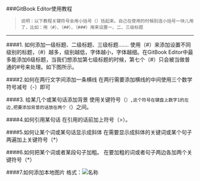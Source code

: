 ###GitBook Editor使用教程
>`说明：以下教程关键符号会用小括号（）括起来。自己在使用的时候别连小括号一块儿用了，比如：用（#）、（##）、（###）用来设置一、二、三级标题`

---
####1. 如何添加一级标题、二级标题、三级标题.......
使用（#）来添加设置不同级别的标题，（#）越多，级别越低，字体越小，字体越细。在GitBook Editor中最多能添加6级标题，当我们想添加第七级标题的时候，第七个（#）只会被当做普通的#号来处理。如下图所示。

####2.如何在两行文字间添加一条横线
在两行需要添加横线的中间使用三个数学符号减号（-）即可

####3. 给某几个或某句话添加背景
使用关键符号（`）,这个符号在键盘上数字1的左边,把要添加背景的话放在两个（`）之间。

####4.如何引用某句话
在引用的话前加上符号（>）。

####5.如何让某个词或某句话显示成斜体
在需要显示成斜体的关键词或某个句子两遍加上关键符号（*）

####6.如何把某个词或者某段句子加粗。
在要加粗的词或者句子两边各加两个关键符号（*）

####7.如何添加本地图片
格式：<img src="./图片名.图片格式" alt = "名称" title = "图片别名" width = "图片宽度"/>
